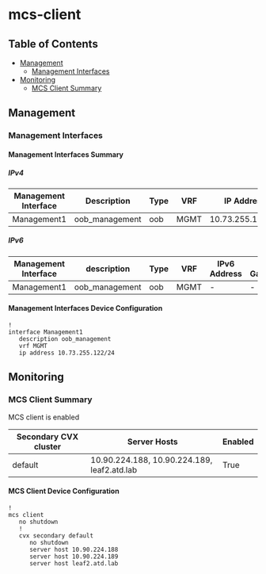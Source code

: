 # mcs-client

## Table of Contents

- [Management](#management)
  - [Management Interfaces](#management-interfaces)
- [Monitoring](#monitoring)
  - [MCS Client Summary](#mcs-client-summary)

## Management

### Management Interfaces

#### Management Interfaces Summary

##### IPv4

| Management Interface | Description | Type | VRF | IP Address | Gateway |
| -------------------- | ----------- | ---- | --- | ---------- | ------- |
| Management1 | oob_management | oob | MGMT | 10.73.255.122/24 | 10.73.255.2 |

##### IPv6

| Management Interface | description | Type | VRF | IPv6 Address | IPv6 Gateway |
| -------------------- | ----------- | ---- | --- | ------------ | ------------ |
| Management1 | oob_management | oob | MGMT | - | - |

#### Management Interfaces Device Configuration

```eos
!
interface Management1
   description oob_management
   vrf MGMT
   ip address 10.73.255.122/24
```

## Monitoring

### MCS Client Summary

MCS client is enabled

| Secondary CVX cluster | Server Hosts | Enabled |
| --------------------- | ------------ | ------- |
| default | 10.90.224.188, 10.90.224.189, leaf2.atd.lab | True |

#### MCS Client Device Configuration

```eos
!
mcs client
   no shutdown
   !
   cvx secondary default
      no shutdown
      server host 10.90.224.188
      server host 10.90.224.189
      server host leaf2.atd.lab
```
